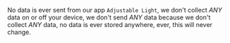No data is ever sent from our app `Adjustable Light`, we don't collect *ANY* data on or off your device, we don't send *ANY* data because we don't collect *ANY* data, no data is ever stored anywhere, ever, this will never change.
